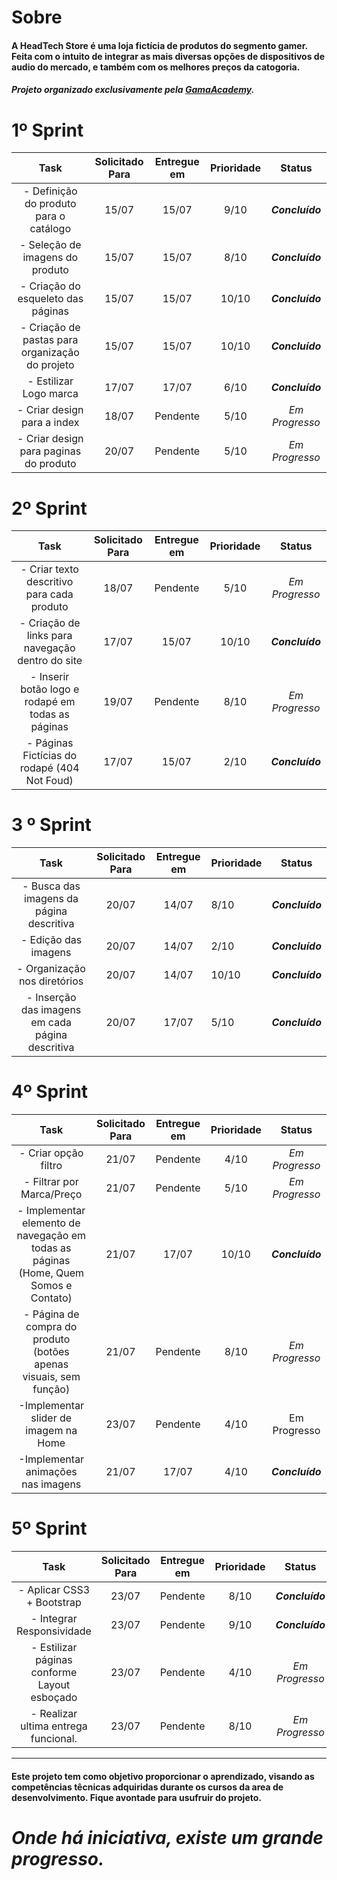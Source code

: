# Sobre

#### A HeadTech Store é uma loja fictícia de produtos do segmento gamer. Feita com o intuito de integrar as mais diversas opções de dispositivos de audio do mercado, e também com os melhores preços da catogoria.

#### *Projeto organizado exclusivamente pela [GamaAcademy](https://www.gama.academy/).*



# 1º Sprint 

|                   Task                   | Solicitado Para | Entregue em | Prioridade |     Status      |
| :--------------------------------------: | :-------------: | :---------: | :--------: | :-------------: |
|  - Definição do produto para o catálogo  |      15/07      |    15/07    |    9/10    | ***Concluído*** |
|     - Seleção de imagens do produto      |      15/07      |    15/07    |    8/10    | ***Concluído*** |
|    - Criação do esqueleto das páginas    |      15/07      |    15/07    |   10/10    | ***Concluído*** |
| - Criação de pastas para organização do projeto |      15/07      |    15/07    |   10/10    | ***Concluído*** |
|          - Estilizar Logo marca          |      17/07      |    17/07    |    6/10    | ***Concluído*** |
|       - Criar design para a index        |      18/07      |  Pendente   |    5/10    | *Em Progresso*  |
|  - Criar design para paginas do produto  |      20/07      |  Pendente   |    5/10    | *Em Progresso*  |



# 2º Sprint 

|                   Task                   | Solicitado Para | Entregue em | Prioridade |     Status      |
| :--------------------------------------: | :-------------: | :---------: | :--------: | :-------------: |
| - Criar texto descritivo para cada produto |      18/07      |  Pendente   |    5/10    | *Em Progresso*  |
| - Criação de links para navegação dentro do site |      17/07      |    15/07    |   10/10    | ***Concluído*** |
| - Inserir botão logo e rodapé em todas as páginas |      19/07      |  Pendente   |    8/10    | *Em Progresso*  |
| - Páginas Fictícias do rodapé (404 Not Foud) |      17/07      |    15/07    |    2/10    | ***Concluído*** |



# 3 º Sprint

|                   Task                   | Solicitado Para | Entregue em | Prioridade | Status          |
| :--------------------------------------: | :-------------: | :---------: | ---------- | --------------- |
| - Busca das imagens da página descritiva |      20/07      |    14/07    | 8/10       | ***Concluído*** |
|           - Edição das imagens           |      20/07      |    14/07    | 2/10       | ***Concluído*** |
|       - Organização nos diretórios       |      20/07      |    14/07    | 10/10      | ***Concluído*** |
| - Inserção das imagens em cada página descritiva |      20/07      |    17/07    | 5/10       | ***Concluído*** |



# 4º Sprint

|                   Task                   | Solicitado Para | Entregue em | Prioridade |     Status      |
| :--------------------------------------: | :-------------: | :---------: | :--------: | :-------------: |
|           - Criar opção filtro           |      21/07      |  Pendente   |    4/10    | *Em Progresso*  |
|        - Filtrar por Marca/Preço         |      21/07      |  Pendente   |    5/10    | *Em Progresso*  |
| - Implementar elemento de navegação em todas as páginas (Home, Quem Somos e Contato) |      21/07      |    17/07    |   10/10    | ***Concluído*** |
| - Página de compra do produto (botões apenas visuais, sem função) |      21/07      |  Pendente   |    8/10    | *Em Progresso*  |
|  -Implementar slider de imagem na Home   |      23/07      |  Pendente   |    4/10    |  Em Progresso   |
|    -Implementar animações nas imagens    |      21/07      |    17/07    |    4/10    | ***Concluído*** |



# 5º Sprint

|                   Task                   | Solicitado Para | Entregue em | Prioridade |     Status      |
| :--------------------------------------: | :-------------: | :---------: | :--------: | :-------------: |
|        - Aplicar CSS3 + Bootstrap        |      23/07      |  Pendente   |    8/10    | ***Concluído*** |
|        - Integrar Responsividade         |      23/07      |  Pendente   |    9/10    | ***Concluído*** |
| - Estilizar páginas conforme Layout esboçado |      23/07      |  Pendente   |    4/10    | *Em Progresso*  |
|   - Realizar ultima entrega funcional.   |      23/07      |  Pendente   |    8/10    | *Em Progresso*  |

------

#### Este projeto tem como objetivo proporcionar o aprendizado, visando as competências têcnicas adquiridas durante os cursos da area de desenvolvimento. Fique avontade para usufruir do projeto.



# *Onde há iniciativa, existe um grande progresso.*



#### 
